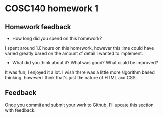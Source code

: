 # COSC140 homework 1

## Homework feedback

 * How long did you spend on this homework?

 I spent around 1.0 hours on this homework, however this time could have varied greatly based on the amount of detail I wanted to implement.

 * What did you think about it?  What was good?  What could be improved?


 It was fun, I enjoyed it a lot. I wish there was a little more algorithm based thinking, however I think that's just the nature of HTML and CSS.

## Feedback

Once you commit and submit your work to Github, I'll update this section with feedback.

